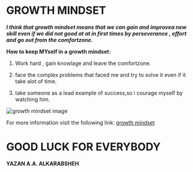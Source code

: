 # GROWTH MINDSET

___I think that growth mindset means that we can gain and improvea new skill even if we did not good at at in first times by perseverance , effort and go out from the comfortzone.___

**How to keep MYself in a growth mindset:**

1. Work hard , gain knowlage and leave the comfortzone.

2. face the complex problems that faced me and try to solve it even if it take alot of time.

3. take someone as a lead example of success,so i courage myself by watching him.

![growth mindset image](https://blog.cengage.com/wp-content/uploads/2020/11/blog-growth-mindset-1511130.png)


For more information visit the following link:
[growth mindset](https://www.brainpickings.org/2014/01/29/carol-dweck-mindset/)


GOOD LUCK FOR EVERYBODY 
======================
**YAZAN A.A. ALKARABSHEH**
